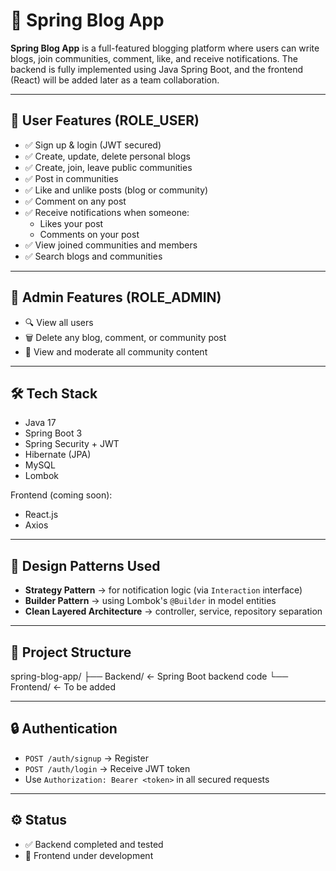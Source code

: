 # 📝 Spring Blog App

**Spring Blog App** is a full-featured blogging platform where users can write blogs, join communities, comment, like, and receive notifications. The backend is fully implemented using Java Spring Boot, and the frontend (React) will be added later as a team collaboration.

---

## 👤 User Features (ROLE_USER)

- ✅ Sign up & login (JWT secured)
- ✅ Create, update, delete personal blogs
- ✅ Create, join, leave public communities
- ✅ Post in communities
- ✅ Like and unlike posts (blog or community)
- ✅ Comment on any post
- ✅ Receive notifications when someone:
  - Likes your post
  - Comments on your post
- ✅ View joined communities and members
- ✅ Search blogs and communities

---

## 👑 Admin Features (ROLE_ADMIN)

- 🔍 View all users
- 🗑 Delete any blog, comment, or community post
- 🧵 View and moderate all community content

---

## 🛠 Tech Stack

- Java 17
- Spring Boot 3
- Spring Security + JWT
- Hibernate (JPA)
- MySQL
- Lombok

Frontend (coming soon):
- React.js
- Axios

---

## 🔧 Design Patterns Used

- **Strategy Pattern** → for notification logic (via `Interaction` interface)
- **Builder Pattern** → using Lombok's `@Builder` in model entities
- **Clean Layered Architecture** → controller, service, repository separation

---

## 📂 Project Structure
spring-blog-app/
├── Backend/ ← Spring Boot backend code
└── Frontend/ ← To be added 


---

## 🔒 Authentication

- `POST /auth/signup` → Register
- `POST /auth/login` → Receive JWT token
- Use `Authorization: Bearer <token>` in all secured requests

---

## ⚙️ Status

- ✅ Backend completed and tested
- 🚧 Frontend under development

